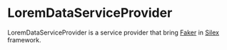 LoremDataServiceProvider
=======================

LoremDataServiceProvider is a service provider that bring [Faker][1] in 
[Silex][2] framework.


[1]: https://github.com/fzaninotto/Faker
[2]: http://silex.sensiolabs.org
